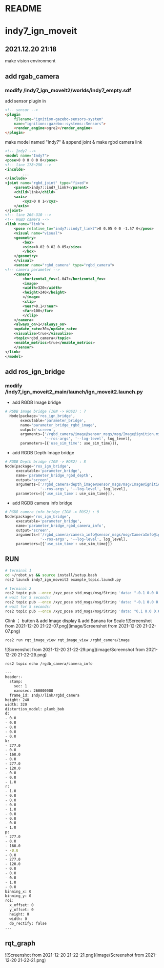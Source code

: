 # README

# indy7_ign_moveit
## 2021.12.20 21:18

make vision environment

## add rgab_camera

### modify /indy7_ign_moveit2/worlds/indy7_empty.sdf

add sensor plugin in 

```html
<!-- sensor -->
<plugin
    filename="ignition-gazebo-sensors-system"
    name="ignition::gazebo::systems::Sensors">
    <render_engine>ogre2</render_engine>
</plugin>
```

make model named "Indy7" & append joint & make rgbd camera link

```xml
<!-- Indy7 -->
<model name="Indy7">
<pose>0 0 0 0 0 0</pose>
<!-- line 178~256 -->
<inculde>
		...
</include>
<joint name="rgbd_joint" type="fixed">
    <parent>indy7::ind7_link7</parent>
    <child>link</child>
    <axis>
        <xyz>0 0 1</xyz>
    </axis>
</joint>
<!-- line 266-310 -->
<!-- RGBD camera -->
<link name="link">
    <pose relative_to="indy7::indy7_link7">0 0.05 0 0 -1.57 0</pose>
    <visual name="visual">
    <geometry>
        <box>
        <size>0.02 0.02 0.05</size>
        </box>
    </geometry>
    </visual>
    <sensor name="rgbd_camera" type="rgbd_camera">
<!-- camera parameter -->
    <camera>
        <horizontal_fov>1.047</horizontal_fov>
        <image>
        <width>320</width>
        <height>240</height>
        </image>
        <clip>
        <near>0.1</near>
        <far>100</far>
        </clip>
    </camera>
    <always_on>1</always_on>
    <update_rate>30</update_rate>
    <visualize>true</visualize>
    <topic>rgbd_camera</topic>
    <enable_metrics>true</enable_metrics>
    </sensor>
</link>
</model>
```

## add ros_ign_bridge

### modify /indy7_ign_moveit2_main/launch/ign_moveit2.launch.py

- add RGDB Image bridge

```python
# RGDB Image bridge (IGN -> ROS2) : 7
  Node(package='ros_ign_bridge',
       executable='parameter_bridge',
       name='parameter_bridge_rgbd_image',
       output='screen',
       arguments=['/rgbd_camera/image@sensor_msgs/msg/Image@ignition.msgs.Image',
                  '--ros-args', '--log-level', log_level],
       parameters=[{'use_sim_time': use_sim_time}]),
```

- add RGDB Depth Image bridge

```python
# RGDB Depth bridge (IGN -> ROS2) : 8
Node(package='ros_ign_bridge',
     executable='parameter_bridge',
     name='parameter_bridge_rgbd_depth',
     output='screen',
     arguments=['/rgbd_camera/depth_image@sensor_msgs/msg/Image@ignition.msgs.Image',
                '--ros-args', '--log-level', log_level],
     parameters=[{'use_sim_time': use_sim_time}]),
```

- add RGDB camera info bridge

```python
# RGDB camera info bridge (IGN -> ROS2) : 9
Node(package='ros_ign_bridge',
     executable='parameter_bridge',
     name='parameter_bridge_rgbd_camera_info',
     output='screen',
     arguments=['/rgbd_camera/camera_info@sensor_msgs/msg/CameraInfo@ignition.msgs.CameraInfo',
                '--ros-args', '--log-level', log_level],
     parameters=[{'use_sim_time': use_sim_time}])
```

## RUN

```bash
# terminal 1
cd ~/robot_ws && source install/setup.bash
ros2 launch indy7_ign_moveit2 example_topic.launch.py 
```
```bash
# terminal 2
ros2 topic pub --once /xyz_pose std_msgs/msg/String 'data: "-0.1 0.0 0.0"'
# wait for 5 seconds!
ros2 topic pub --once /xyz_pose std_msgs/msg/String 'data: "-0.1 0.0 0.0"'
# wait for 5 seconds!
ros2 topic pub --once /xyz_pose std_msgs/msg/String 'data: "0.1 0.0 0.0"'
```

Clink  ⋮ button & add Image display & add Banana for Scale
![Screenshot from 2021-12-20 21-22-07.png](image/Screenshot from 2021-12-20 21-22-07.png)

```html
ros2 run rqt_image_view rqt_image_view /rgbd_camera/image
```
![Screenshot from 2021-12-20 21-22-29.png](image/Screenshot from 2021-12-20 21-22-29.png)

```xml
ros2 topic echo /rgdb_camera/camera_info
```

```bash
---
header:-
  stamp:
    sec: 1
    nanosec: 260000000
  frame_id: Indy7/link/rgbd_camera
height: 240
width: 320
distortion_model: plumb_bob
d:
- 0.0
- 0.0
- 0.0
- 0.0
- 0.0
k:
- 277.0
- 0.0
- 160.0
- 0.0
- 277.0
- 120.0
- 0.0
- 0.0
- 1.0
r:
- 1.0
- 0.0
- 0.0
- 0.0
- 1.0
- 0.0
- 0.0
- 0.0
- 1.0
p:
- 277.0
- 0.0
- 160.0
- -0.0
- 0.0
- 277.0
- 120.0
- 0.0
- 0.0
- 0.0
- 1.0
- 0.0
binning_x: 0
binning_y: 0
roi:
  x_offset: 0
  y_offset: 0
  height: 0
  width: 0
  do_rectify: false
---
```
## rqt_graph

![Screenshot from 2021-12-20 21-22-21.png](image/Screenshot from 2021-12-20 21-22-21.png)

